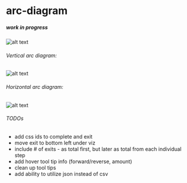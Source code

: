 # arc-diagram

##### work in progress
![alt text](https://github.com/schroeder-luna/arc-diagram/blob/master/thumbnail-progression.PNG)

###### Vertical arc diagram:
![alt text](https://github.com/schroeder-luna/arc-diagram/blob/master/thumbnail-vertical.PNG)

###### Horizontal arc diagram:
![alt text](https://github.com/schroeder-luna/arc-diagram/blob/master/thumbnail-horizontal.PNG)



###### TODOs
- add css ids to complete and exit
- move exit to bottom left under viz
- include # of exits - as total first, but later as total from each individual step
- add hover tool tip info (forward/reverse, amount)
- clean up tool tips
- add ability to utilize json instead of csv
